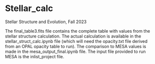 # Stellar_calc
Stellar Structure and Evolution, Fall 2023


The final_table3.fits file contains the complete table with values from the stellar structure calculation. The actual calculation is available in the stellar_struct_calc.ipynb file (which will need the opacity.txt file derived from an OPAL opacity table to run). The comparison to MESA values is made in the mesa_output_final.ipynb file. The input file provided to run MESA is the inlist_project file. 
